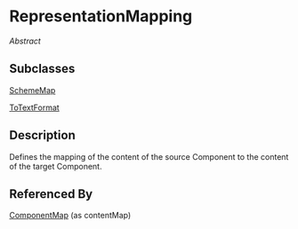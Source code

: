 
# RepresentationMapping

*Abstract*



## Subclasses

[SchemeMap](SchemeMap.md)

[ToTextFormat](ToTextFormat.md)



## Description

Defines the mapping of the content of the source Component to the content of the target Component.






## Referenced By

[ComponentMap](ComponentMap.md) (as contentMap)


